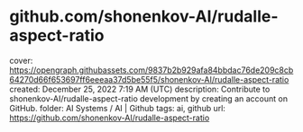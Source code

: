 # github.com/shonenkov-AI/rudalle-aspect-ratio

cover: https://opengraph.githubassets.com/9837b2b929afa84bbdac76de209c8cb64270d66f653697ff6eeeaa37d5be55f5/shonenkov-AI/rudalle-aspect-ratio
created: December 25, 2022 7:19 AM (UTC)
description: Contribute to shonenkov-AI/rudalle-aspect-ratio development by creating an account on GitHub.
folder: AI Systems / AI | Github
tags: ai, github
url: https://github.com/shonenkov-AI/rudalle-aspect-ratio